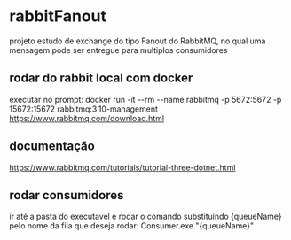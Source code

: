 # rabbitFanout
projeto estudo de exchange do tipo Fanout do RabbitMQ, no qual uma mensagem pode ser entregue para multiplos consumidores

## rodar do rabbit local com docker
executar no prompt: docker run -it --rm --name rabbitmq -p 5672:5672 -p 15672:15672 rabbitmq:3.10-management
https://www.rabbitmq.com/download.html


## documentação
https://www.rabbitmq.com/tutorials/tutorial-three-dotnet.html

## rodar consumidores
ir até a pasta do executavel e rodar o comando substituindo {queueName} pelo nome da fila que deseja rodar:
Consumer.exe "{queueName}"

